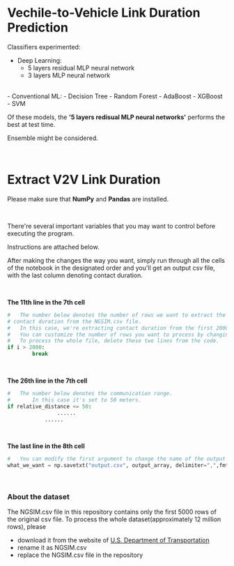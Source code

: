 # **Vechile-to-Vehicle Link Duration Prediction**

Classifiers experimented:

- Deep Learning:
  - 5 layers residual MLP neural network
  - 3 layers MLP neural network
<br>
- Conventional ML:
  - Decision Tree
  - Random Forest
  - AdaBoost
  - XGBoost
  - SVM

<br>

Of these models, the **'5 layers redisual MLP neural networks'** performs the best at test time.

Ensemble might be considered. 

<br>

# **Extract V2V Link Duration**

Please make sure that **NumPy** and **Pandas** are installed. 

<br>

There're several important variables that you may want to control before executing the program.

Instructions are attached below. 

After making the changes the way you want, simply run through all the cells of the notebook in the designated order and you'll get an output csv file, with the last column denoting contact duration.

<br>

**The 11th line in the 7th cell**

```python
# 	The number below denotes the number of rows we want to extract the 
# contact duration from the NGSIM.csv file. 
# 	In this case, we're extracting contact duration from the first 2000 rows.
# 	You can customize the number of rows you want to process by changing the number.
# 	To process the whole file, delete these two lines from the code.
if i > 2000:  
        break
```

<br>

**The 26th line in the 7th cell**

```python
# 	The number below denotes the communication range.
#		In this case it's set to 50 meters. 
if relative_distance <= 50:  
				......
    		......
```

<br>

**The last line in the 8th cell**

```python
# 	You can modify the first argument to change the name of the output csv file
what_we_want = np.savetxt("output.csv", output_array, delimiter=",",fmt = "%s")
```

<br>

### **About the dataset**

The NGSIM.csv file in this repository contains only the first 5000 rows of the original csv file. To process the whole dataset(approximately 12 million rows), please

- download it from the website of [U.S. Department of Transportation](https://catalog.data.gov/dataset/next-generation-simulation-ngsim-vehicle-trajectories)
- rename it as NGSIM.csv 
- replace the NGSIM.csv file in the repository
